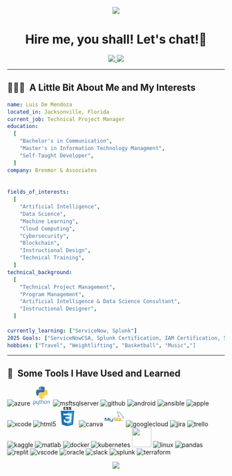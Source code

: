 <p align="center">
  <img src="https://capsule-render.vercel.app/api?type=waving&height=300&color=gradient&text=Welcome%20"/>
</p>

<h1 align="center">
  Hire me, you shall! Let's chat!💬
</h1>

<p align="center">
<a href="https://www.linkedin.com/in/luis-de-mendoza/">
  <img height="50" src="https://user-images.githubusercontent.com/46517096/166973395-19676cd8-f8ec-4abf-83ff-da8243505b82.png"/>
</a>
<a href="https://media2.giphy.com/media/v1.Y2lkPTc5MGI3NjExcjV3cnQwY2J3c2F5MjYxOHNlb2pocm14eWI0eTlzcWw1YTNnb3Z5MCZlcD12MV9pbnRlcm5hbF9naWZfYnlfaWQmY3Q9Zw/uPnKU86sFa2fm/giphy.gif">
  <img height="50" src="https://media2.giphy.com/media/v1.Y2lkPTc5MGI3NjExcjV3cnQwY2J3c2F5MjYxOHNlb2pocm14eWI0eTlzcWw1YTNnb3Z5MCZlcD12MV9pbnRlcm5hbF9naWZfYnlfaWQmY3Q9Zw/uPnKU86sFa2fm/giphy.gif"/>
</a>
</p>

---

<h2> 👨🏻‍💻 &nbsp;A Little Bit About Me and My Interests</h2>

```yaml
name: Luis De Mendoza
located_in: Jacksonville, Florida
current_job: Technical Project Manager
education:
  [
    "Bachelor's in Communication",
    "Master's in Information Technology Managment",
    "Self-Taught Developer",
  ]
company: Brenmor & Associates


fields_of_interests:
  [
    "Artificial Intelligence",
    "Data Science",
    "Machine Learning",
    "Cloud Computing",
    "Cybersecurity",
    "Blockchain",
    "Instructional Design",
    "Technical Training",
  ]
technical_background:
  [
    "Technical Project Management",
    "Program Management",
    "Artificial Intelligence & Data Science Consultant",
    "Instructional Designer",
  ]
  
currently_learning: ["ServiceNow, Splunk"]
2025 Goals: ["ServiceNowCSA, Splunk Certification, IAM Certification, 5 New Python Projects"]
hobbies: ["Travel", "Weightlifting", "Basketball", "Music","]
```
  
---  
  
<h2> 🚀 &nbsp;Some Tools I Have Used and Learned</h2>
<p align="left">
<img src="https://cdn.jsdelivr.net/gh/devicons/devicon@latest/icons/azure/azure-original-wordmark.svg" alt="azure" width="45" height="45"/>
<img src="https://raw.githubusercontent.com/devicons/devicon/master/icons/python/python-original-wordmark.svg" alt="python" width="45" height="45"/>
<img src="https://cdn.jsdelivr.net/gh/devicons/devicon@latest/icons/microsoftsqlserver/microsoftsqlserver-original-wordmark.svg" alt="msftsqlserver" width="45" height="45"/>
<img src="https://cdn.jsdelivr.net/gh/devicons/devicon@latest/icons/github/github-original-wordmark.svg" alt="github" width="45" height="45"/>
<img src="https://cdn.jsdelivr.net/gh/devicons/devicon@latest/icons/android/android-original-wordmark.svg" alt="android" width="45" height="45" />
<img src="https://cdn.jsdelivr.net/gh/devicons/devicon@latest/icons/ansible/ansible-original.svg" alt="ansible" width="45" height="45" />
<img src="https://cdn.jsdelivr.net/gh/devicons/devicon@latest/icons/apple/apple-original.svg" alt="apple" width="45" height="45"/>
<img src="https://cdn.jsdelivr.net/gh/devicons/devicon@latest/icons/xcode/xcode-original.svg" alt="xcode" width="45" height="45"/>
<img src="https://cdn.jsdelivr.net/gh/devicons/devicon/icons/html5/html5-original.svg" alt="html5" width="45" height="45"/>
<img src="https://raw.githubusercontent.com/devicons/devicon/master/icons/css3/css3-original-wordmark.svg" alt="css3" width="45" height="45" />
<img src="https://cdn.jsdelivr.net/gh/devicons/devicon@latest/icons/canva/canva-original.svg" alt="canva" width="45" height="45" />
<img src="https://raw.githubusercontent.com/devicons/devicon/master/icons/mysql/mysql-original-wordmark.svg" alt="mysql" width="45" height="45" />
<img src="https://cdn.jsdelivr.net/gh/devicons/devicon@latest/icons/googlecloud/googlecloud-original.svg" alt="googlecloud" width="45" height="45" />
<img src="https://cdn.jsdelivr.net/gh/devicons/devicon@latest/icons/jira/jira-original-wordmark.svg" alt="jira" width="45" height="45"/>
<img src="https://cdn.jsdelivr.net/gh/devicons/devicon@latest/icons/trello/trello-original-wordmark.svg" alt="trello" width="45" height="45"/>
<img src="https://cdn.jsdelivr.net/gh/devicons/devicon@latest/icons/kaggle/kaggle-original-wordmark.svg" alt="kaggle" width="45" height="45"/>
<img src="https://cdn.jsdelivr.net/gh/devicons/devicon@latest/icons/matlab/matlab-original.svg" alt="matlab" width="45" height="45"/>
<img src="https://cdn.jsdelivr.net/gh/devicons/devicon/icons/docker/docker-original.svg" alt="docker" width="45" height="45"/>
<img src="https://cdn.jsdelivr.net/gh/devicons/devicon/icons/kubernetes/kubernetes-plain.svg" alt="kubernetes" width="45" height="45"/>
<img src="https://cdn.jsdelivr.net/gh/devicons/devicon/icons/amazonwebservices/amazonwebservices-plain-wordmark.svg" width="45" height="45"/>
<img src="https://cdn.jsdelivr.net/gh/devicons/devicon/icons/linux/linux-original.svg" alt="linux" width="45" height="45"/>       
<img src="https://cdn.jsdelivr.net/gh/devicons/devicon@latest/icons/pandas/pandas-original-wordmark.svg" alt="pandas" width="45" height="45"/>
<img src="https://cdn.jsdelivr.net/gh/devicons/devicon@latest/icons/replit/replit-original-wordmark.svg" alt="replit" width="45" height="45"/>
<img src="https://cdn.jsdelivr.net/gh/devicons/devicon@latest/icons/vscode/vscode-original.svg" alt="vscode" width="45" height="45"/>
<img src="https://cdn.jsdelivr.net/gh/devicons/devicon@latest/icons/oracle/oracle-original.svg" alt="oracle" width="45" height="45"/>
<img src="https://cdn.jsdelivr.net/gh/devicons/devicon@latest/icons/slack/slack-original-wordmark.svg" alt="slack" width="45" height="45"/>
<img src="https://cdn.jsdelivr.net/gh/devicons/devicon@latest/icons/splunk/splunk-original-wordmark.svg" alt="splunk" width="45" height="45"/>
<img src="https://cdn.jsdelivr.net/gh/devicons/devicon@latest/icons/terraform/terraform-original-wordmark.svg" alt="terraform" width="45" height="45"/>    
</p>

<p align="center">
  <img src="https://capsule-render.vercel.app/api?type=waving&color=gradient&height=100&section=footer"/>
</p>

